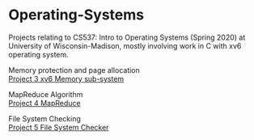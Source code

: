 # Operating-Systems
Projects relating to CS537: Intro to  Operating Systems (Spring 2020) at University of Wisconsin-Madison, mostly involving work in C with xv6 operating system.

Memory protection and page allocation  
[Project 3 xv6 Memory sub-system](https://pages.cs.wisc.edu/~shivaram/cs537-sp20/p3.html)

MapReduce Algorithm  
[Project 4 MapReduce](https://pages.cs.wisc.edu/~shivaram/cs537-sp20/p4a.html)

File System Checking  
[Project 5 File System Checker](https://pages.cs.wisc.edu/~shivaram/cs537-sp20/p5.html)
